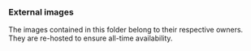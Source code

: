 ### External images
The images contained in this folder belong to their respective owners.  
They are re-hosted to ensure all-time availability.
